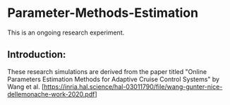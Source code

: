 # Parameter-Methods-Estimation
This is an ongoing research experiment. 

## Introduction: 
These research simulations are derived from the paper titled "Online Parameters Estimation Methods for Adaptive Cruise Control Systems" by Wang et al. [https://inria.hal.science/hal-03011790/file/wang-gunter-nice-dellemonache-work-2020.pdf]

